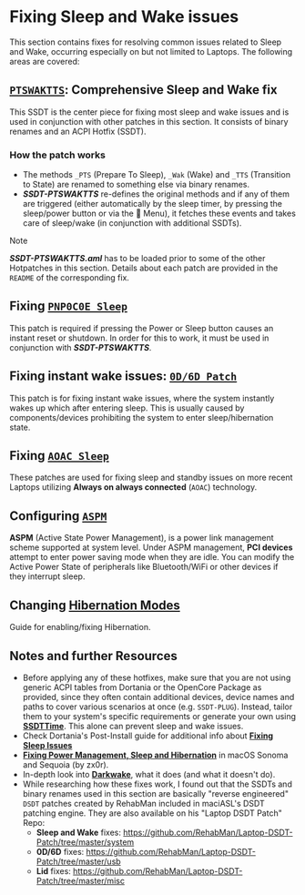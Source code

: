 # Fixing Sleep and Wake issues

This section contains fixes for resolving common issues related to Sleep and Wake, occurring especially on but not limited to Laptops. The following areas are covered:

## [`PTSWAKTTS`](/04_Fixing_Sleep_and_Wake_Issues/PTSWAK_Sleep_and_Wake_Fix/README.md): Comprehensive Sleep and Wake fix

This SSDT is the center piece for fixing most sleep and wake issues and is used in conjunction with other patches in this section. It consists of binary renames and an ACPI Hotfix (SSDT).

### How the patch works

- The methods `_PTS` (Prepare To Sleep), `_Wak` (Wake) and `_TTS` (Transition to State) are renamed to something else via binary renames. 
- ***SSDT-PTSWAKTTS*** re-defines the original methods and if any of them  are triggered (either automatically by the sleep timer, by pressing the sleep/power button or via the  Menu), it fetches these events and takes care of sleep/wake (in conjunction with additional SSDTs).

> [!NOTE]
> 
> ***SSDT-PTSWAKTTS.aml*** has to be loaded prior to some of the other Hotpatches in this section. Details about each patch are provided in the `README` of the corresponding fix.

## Fixing [`PNP0C0E Sleep`](/04_Fixing_Sleep_and_Wake_Issues/PNP0C0E_Sleep_Correction_Method/README.md)

This patch is required if pressing the Power or Sleep button causes an instant reset or shutdown. In order for this to work, it must be used in conjunction with ***SSDT-PTSWAKTTS***.

## Fixing instant wake issues: [`0D/6D Patch`](/04_Fixing_Sleep_and_Wake_Issues/060D_Instant_Wake_Fix/README.md)

This patch is for fixing instant wake issues, where the system instantly wakes up which after entering sleep. This is usually caused by components/devices prohibiting the system to enter sleep/hibernation state.

## Fixing [`AOAC Sleep`](/04_Fixing_Sleep_and_Wake_Issues/Fixing_AOAC_Machines/README.md)

These patches are used for fixing sleep and standby issues on more recent Laptops utilizing **Always on always connected** (`AOAC`) technology.

## Configuring [`ASPM`](/04_Fixing_Sleep_and_Wake_Issues/Setting_ASPM_Operating_Mode/README.md)

**ASPM** (Active State Power Management), is a power link management scheme supported at system level. Under ASPM management, **PCI devices** attempt to enter power saving mode when they are idle. You can modify the Active Power State of peripherals like Bluetooth/WiFi or other devices if they interrupt sleep.

## Changing [Hibernation Modes](/04_Fixing_Sleep_and_Wake_Issues/Changing_Hibernation_Modes/README.md)

Guide for enabling/fixing Hibernation.

## Notes and further Resources
- Before applying any of these hotfixes, make sure that you are not using generic ACPI tables from Dortania or the OpenCore Package as provided, since they often contain additional devices, device names and paths to cover various scenarios at once (e.g. `SSDT-PLUG`). Instead, tailor them to your system's specific requirements or generate your own using [**SSDTTime**](https://github.com/corpnewt/SSDTTime). This alone can prevent sleep and wake issues.
- Check Dortania's Post-Install guide for additional info about [**Fixing Sleep Issues**](https://github.com/dortania/OpenCore-Post-Install/blob/master/universal/sleep.md)
- [**Fixing Power Management, Sleep and Hibernation**](https://github.com/zx0r/HackintoshBible/blob/main/PowerManagement/README.md) in macOS Sonoma and Sequoia (by zx0r).
- In-depth look into [**Darkwake**](https://www.insanelymac.com/forum/topic/342002-darkwake-on-macos-catalina-boot-args-darkwake8-darkwake10-are-obsolete/), what it does (and what it doesn't do).
- While researching how these fixes work, I found out that the SSDTs and binary renames used in this section are basically "reverse engineered" `DSDT` patches created by RehabMan included in maciASL's DSDT patching engine. They are also available on his "Laptop DSDT Patch" Repo:
	- **Sleep and Wake** fixes: https://github.com/RehabMan/Laptop-DSDT-Patch/tree/master/system
	- **0D/6D** fixes: https://github.com/RehabMan/Laptop-DSDT-Patch/tree/master/usb
	- **Lid** fixes: https://github.com/RehabMan/Laptop-DSDT-Patch/tree/master/misc
